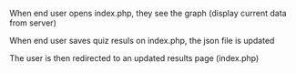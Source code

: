 When end user opens index.php, they see the graph (display current data from server)

When end user saves quiz resuls on index.php, the json file is updated 

The user is then redirected to an updated results page (index.php)

